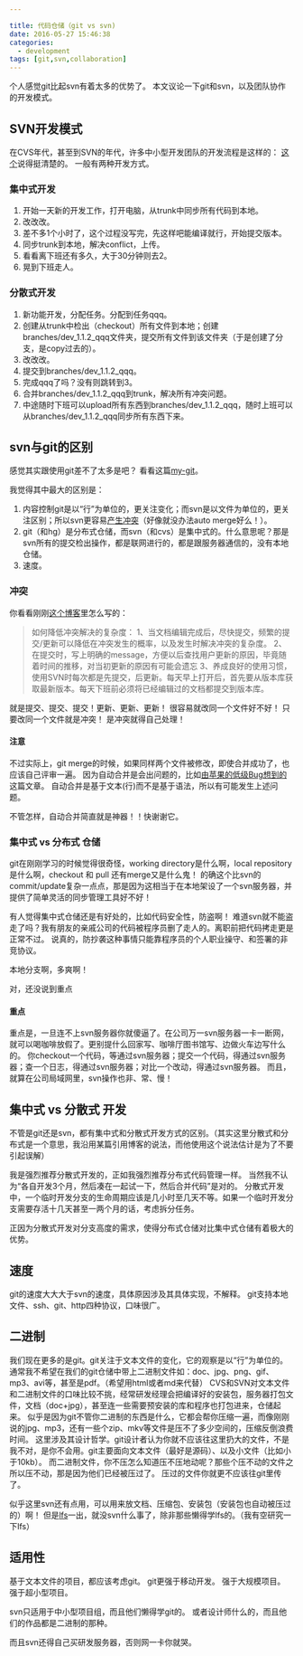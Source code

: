 ```yaml
---

title: 代码仓储（git vs svn)
date: 2016-05-27 15:46:38
categories: 
  - development
tags: [git,svn,collaboration]
---
```


个人感觉git比起svn有着太多的优势了。
本文议论一下git和svn，以及团队协作的开发模式。
<!-- more -->

## SVN开发模式
在CVS年代，甚至到SVN的年代，许多中小型开发团队的开发流程是这样的：
[这个](http://blog.sina.com.cn/s/blog_6168c7aa0101ph0q.html)说得挺清楚的。
一般有两种开发方式。

### 集中式开发
1. 开始一天新的开发工作，打开电脑，从trunk中同步所有代码到本地。
2. 改改改。
3. 差不多1个小时了，这个过程没写完，先这样吧能编译就行，开始提交版本。
4. 同步trunk到本地，解决conflict，上传。
5. 看看离下班还有多久，大于30分钟则去2。
6. 晃到下班走人。

### 分散式开发
1. 新功能开发，分配任务。分配到任务qqq。
2. 创建从trunk中检出（checkout）所有文件到本地；创建branches/dev_1.1.2_qqq文件夹，提交所有文件到该文件夹（于是创建了分支，是copy过去的）。
3. 改改改。
4. 提交到branches/dev_1.1.2_qqq。
5. 完成qqq了吗？没有则跳转到3。
6. 合并branches/dev_1.1.2_qqq到trunk，解决所有冲突问题。
7. 中途随时下班可以upload所有东西到branches/dev_1.1.2_qqq，随时上班可以从branches/dev_1.1.2_qqq同步所有东西下来。


## svn与git的区别
感觉其实跟使用git差不了太多是吧？
看看这篇[my-git](https://github.com/xirong/my-git/blob/master/why-git.md)。

我觉得其中最大的区别是：
1. 内容控制git是以“行”为单位的，更关注变化；而svn是以文件为单位的，更关注区别；所以svn更容易[产生冲突](http://blog.csdn.net/windone0109/article/details/4857044)（好像就没办法auto merge好么！）。
2. git（和hg）是分布式仓储，而svn（和cvs）是集中式的。什么意思呢？那是svn所有的提交检出操作，都是联网进行的，都是跟服务器通信的，没有本地仓储。
3. 速度。

### 冲突
你看看刚刚[这个博客](http://blog.csdn.net/windone0109/article/details/4857044)里怎么写的：
>如何降低冲突解决的复杂度：
1、当文档编辑完成后，尽快提交，频繁的提交/更新可以降低在冲突发生的概率，以及发生时解决冲突的复杂度。
2、在提交时，写上明确的message，方便以后查找用户更新的原因，毕竟随着时间的推移，对当初更新的原因有可能会遗忘
3、养成良好的使用习惯，使用SVN时每次都是先提交，后更新。每天早上打开后，首先要从版本库获取最新版本。每天下班前必须将已经编辑过的文档都提交到版本库。

就是提交、提交、提交！更新、更新、更新！
很容易就改同一个文件好不好！
只要改同一个文件就是冲突！
是冲突就得自己处理！

#### 注意
不过实际上，git merge的时候，如果同样两个文件被修改，即使合并成功了，也应该自己评审一遍。
因为自动合并是会出问题的，比如[由苹果的低级Bug想到的](http://coolshell.cn/articles/11112.html)这篇文章。
自动合并是基于文本(行)而不是基于语法，所以有可能发生上述问题。

不管怎样，自动合并简直就是神器！！快谢谢它。

### 集中式 vs 分布式 仓储
git在刚刚学习的时候觉得很奇怪，working directory是什么啊，local repository是什么啊，checkout 和 pull 还有merge又是什么鬼！
的确这个比svn的commit/update复杂一点点，那是因为这相当于在本地架设了一个svn服务器，并提供了简单灵活的同步管理工具好不好！

有人觉得集中式仓储还是有好处的，比如代码安全性，防盗啊！
难道svn就不能盗走了吗？我有朋友的亲戚公司的代码被程序员删了走人的。离职前把代码拷走更是正常不过。
说真的，防抄袭这种事情只能靠程序员的个人职业操守、和签署的非竞协议。

本地分支啊，多爽啊！

对，还没说到重点
#### 重点
重点是，一旦连不上svn服务器你就傻逼了。在公司万一svn服务器一卡一断网，就可以喝咖啡放假了。更别提什么回家写、咖啡厅图书馆写、边做火车边写什么的。
你checkout一个代码，等通过svn服务器；提交一个代码，得通过svn服务器；查一个日志，得通过svn服务器；对比一个改动，得通过svn服务器。
而且，就算在公司局域网里，svn操作也非、常、慢！

## 集中式 vs 分散式 开发
不管是git还是svn，都有集中式和分散式开发方式的区别。（其实这里分散式和分布式是一个意思，我沿用某篇引用博客的说法，而他使用这个说法估计是为了不要引起误解）

我是强烈推荐分散式开发的，正如我强烈推荐分布式代码管理一样。
当然我不认为“各自开发3个月，然后凑在一起试一下，然后合并代码”是对的。
分散式开发中，一个临时开发分支的生命周期应该是几小时至几天不等。如果一个临时开发分支需要存活十几天甚至一两个月的话，考虑拆分任务。

正因为分散式开发对分支高度的需求，使得分布式仓储对比集中式仓储有着极大的优势。

## 速度
git的速度大大大于svn的速度，具体原因涉及其具体实现，不解释。
git支持本地文件、ssh、git、http四种协议，口味很广。

## 二进制
我们现在更多的是git。git关注于文本文件的变化，它的观察是以“行”为单位的。
通常我不希望在我们的git仓储中带上二进制文件如：doc、jpg、png、gif、mp3、avi等，甚至是pdf。（希望用html或者md来代替）
CVS和SVN对文本文件和二进制文件的口味比较不挑，经常研发经理会把编译好的安装包，服务器打包文件，文档（doc+jpg），甚至连一些需要预安装的库和程序也打包进来，仓储起来。
似乎是因为git不管你二进制的东西是什么，它都会帮你压缩一遍，而像刚刚说的jpg、mp3，还有一些个zip、mkv等文件是压不了多少空间的，压缩反倒浪费时间。
这里涉及其设计哲学。git设计者认为你就不应该往这里扔大的文件，不是我不对，是你不会用。git主要面向文本文件（最好是源码）、以及小文件（比如小于10kb）。
而二进制文件，你不压怎么知道压不压地动呢？那些个压不动的文件之所以压不动，那是因为他们已经被压过了。
压过的文件你就更不应该往git里传了。

似乎这里svn还有点用，可以用来放文档、压缩包、安装包（安装包也自动被压过的）啊！
但是[lfs](https://git-lfs.github.com/)一出，就没svn什么事了，除非那些懒得学lfs的。（我有空研究一下lfs）

## 适用性
基于文本文件的项目，都应该考虑git。
git更强于移动开发。
强于大规模项目。
强于超小型项目。

svn只适用于中小型项目组，而且他们懒得学git的。
或者设计师什么的，而且他们的作品都是二进制的那种。

而且svn还得自己买研发服务器，否则网一卡你就哭。
